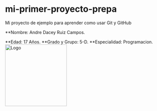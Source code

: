 # mi-primer-proyecto-prepa
Mi proyecto de ejemplo para aprender como usar  Git y GitHub

**Nombre: Andre Dacey Ruiz Campos.

**Edad: 17 Años.
**Grado y Grupo: 5-D.
**Especialidad: Programacion.
<img src="C:\Users\DELL\OneDrive\Escritorio\bob dilan\402feef8-d6e4-4ec7-a8d0-e19592ba1416.jpeg" alt="Logo" width="200"/>



